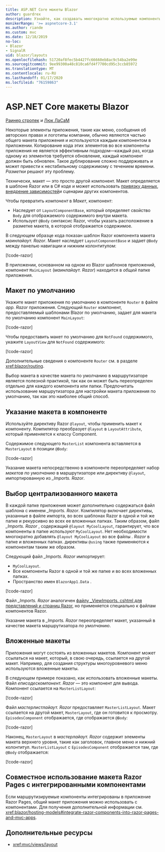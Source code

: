 ```yaml
---
title: ASP.NET Core макеты Blazor
author: guardrex
description: Узнайте, как создавать многократно используемые компоненты макета для Blazor приложений.
monikerRange: '>= aspnetcore-3.1'
ms.author: riande
ms.custom: mvc
ms.date: 12/18/2019
no-loc:
- Blazor
- SignalR
uid: blazor/layouts
ms.openlocfilehash: 51720af8fec5b4427fc66660eb8ac9c54ba2e99e
ms.sourcegitcommit: 9ee99300a48c810ca6fd4f7700cd95c3ccb85972
ms.translationtype: MT
ms.contentlocale: ru-RU
ms.lasthandoff: 01/17/2020
ms.locfileid: "76159863"
---
```

# <a name="aspnet-core-opno-locblazor-layouts"></a>ASP.NET Core макеты Blazor

[Раинер стропек](https://www.timecockpit.com) и [Люк ЛаСаМ](https://github.com/guardrex)

Некоторые элементы приложения, такие как меню, сообщения об авторских правах и логотипы компании, обычно являются частью общего макета приложения и используются каждым компонентом в приложении. Копирование кода этих элементов во все компоненты приложения не является эффективным подходом&mdash;каждый раз, когда одному из элементов требуется обновление, каждый компонент должен быть обновлен. Такое дублирование сложно поддерживать и может привести к нестабильному содержимому с течением времени. *Разметки* решают эту проблему.

Технически, макет — это просто другой компонент. Макет определяется в шаблоне Razor или в C# коде и может использовать [привязку данных](xref:blazor/components#data-binding), [внедрение зависимостей](xref:blazor/dependency-injection)и сценарии других компонентов.

Чтобы превратить *компонент* в *Макет*, компонент:

* Наследует от `LayoutComponentBase`, который определяет свойство `Body` для отображаемого содержимого внутри макета.
* Использует `@Body` синтаксис Razor, чтобы указать расположение в разметке макета, в которой отображается содержимое.

В следующем образце кода показан шаблон Razor компонента макета *маинлайаут. Razor*. Макет наследует `LayoutComponentBase` и задает `@Body` между панелью навигации и нижним колонтитулом:

[!code-razor[](layouts/sample_snapshot/3.x/MainLayout.razor?highlight=1,13)]

В приложении, основанном на одном из Blazor шаблонов приложений, компонент `MainLayout` (*маинлайаут. Razor*) находится в *общей* папке приложения.

## <a name="default-layout"></a>Макет по умолчанию

Укажите макет приложения по умолчанию в компоненте `Router` в файле *app. Razor* приложения. Следующий `Router` компонент, предоставляемый шаблонами Blazor по умолчанию, задает для макета по умолчанию компонент `MainLayout`:

[!code-razor[](layouts/sample_snapshot/3.x/App1.razor?highlight=3)]

Чтобы предоставить макет по умолчанию для `NotFound` содержимого, укажите `LayoutView` для `NotFound` содержимого:

[!code-razor[](layouts/sample_snapshot/3.x/App2.razor?highlight=6-9)]

Дополнительные сведения о компоненте `Router` см. в разделе <xref:blazor/routing>.

Выбор макета в качестве макета по умолчанию в маршрутизаторе является полезной практикой, так как он может быть переопределен отдельно для каждого компонента или папки. Предпочитать использование маршрутизатора для настройки макета приложения по умолчанию, так как это наиболее общий способ.

## <a name="specify-a-layout-in-a-component"></a>Указание макета в компоненте

Используйте директиву Razor `@layout`, чтобы применить макет к компоненту. Компилятор преобразует `@layout` в `LayoutAttribute`, который применяется к классу Component.

Содержимое следующего `MasterList` компонента вставляется в `MasterLayout` в позиции `@Body`:

[!code-razor[](layouts/sample_snapshot/3.x/MasterList.razor?highlight=1)]

Указание макета непосредственно в компоненте переопределяет набор *макетов по умолчанию* в маршрутизаторе или директиву `@layout`, импортированную из *_Imports. Razor*.

## <a name="centralized-layout-selection"></a>Выбор централизованного макета

В каждой папке приложения может дополнительно содержаться файл шаблона с именем *_Imports. Razor*. Компилятор включает директивы, указанные в файле импорта, во всех шаблонах Razor в одной и той же папке и рекурсивно во всех ее вложенных папках. Таким образом, файл *_Imports. Razor* , содержащий `@layout MyCoolLayout`, гарантирует, что все компоненты в папке используют `MyCoolLayout`. Нет необходимости многократно добавлять `@layout MyCoolLayout` во все файлы *. Razor* в папке и вложенных папках. директивы `@using` также применяются к компонентам таким же образом.

Следующий файл *_Imports. Razor* импортирует:

* `MyCoolLayout`.
* Все компоненты Razor в одной и той же папке и во всех вложенных папках.
* Пространство имен `BlazorApp1.Data` .
 
[!code-razor[](layouts/sample_snapshot/3.x/_Imports.razor)]

Файл *_Imports. Razor* аналогичен [файлу _ViewImports. cshtml для представлений и страниц Razor,](xref:mvc/views/layout#importing-shared-directives) но применяется специально к файлам компонентов Razor.

Указание макета в *_Imports. Razor* переопределяет макет, указанный в качестве макета маршрутизатора *по умолчанию*.

## <a name="nested-layouts"></a>Вложенные макеты

Приложения могут состоять из вложенных макетов. Компонент может ссылаться на макет, который, в свою очередь, ссылается на другой макет. Например, для создания структуры многоуровневого меню используются вложенные макеты.

В следующем примере показано, как использовать вложенные макеты. Файл *еписодескомпонент. Razor* — это компонент для вывода. Компонент ссылается на `MasterListLayout`:

[!code-razor[](layouts/sample_snapshot/3.x/EpisodesComponent.razor?highlight=1)]

Файл *мастерлистлайаут. Razor* предоставляет `MasterListLayout`. Макет ссылается на другой макет, `MasterLayout`, где он готовится к просмотру. `EpisodesComponent` отображается, где отображается `@Body`:

[!code-razor[](layouts/sample_snapshot/3.x/MasterListLayout.razor?highlight=1,9)]

Наконец, `MasterLayout` в *мастерлайаут. Razor* содержит элементы макета верхнего уровня, такие как заголовок, главное меню и нижний колонтитул. `MasterListLayout` с `EpisodesComponent` отображается там, где `@Body` отображается:

[!code-razor[](layouts/sample_snapshot/3.x/MasterLayout.razor?highlight=6)]

## <a name="share-a-razor-pages-layout-with-integrated-components"></a>Совместное использование макета Razor Pages с интегрированными компонентами

Если маршрутизируемые компоненты интегрированы в приложение Razor Pages, общий макет приложения можно использовать с компонентами. Для получения дополнительной информации см. <xref:blazor/hosting-models#integrate-razor-components-into-razor-pages-and-mvc-apps>.

## <a name="additional-resources"></a>Дополнительные ресурсы

* <xref:mvc/views/layout>
